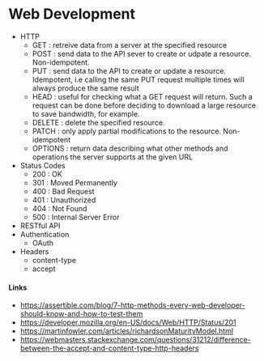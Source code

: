 # Web Development

  - HTTP
    - GET : retreive data from a server at the specified resource
    - POST : send data to the API sever to create or udpate a resource. Non-idempotent.
    - PUT : send data to the API to create or update a resource. Idempotent, i.e calling the same PUT request multiple times will always produce the same result
    - HEAD :  useful for checking what a GET request will return. Such a request can be done before deciding to download a large resource to save bandwidth, for example.
    - DELETE : delete the specified resource.
    - PATCH : only apply partial modifications to the resource. Non-idempotent
    - OPTIONS : return data describing what other methods and operations the server supports at the given URL
  - Status Codes
    - 200 : OK
    - 301 : Moved Permanently
    - 400 : Bad Request
    - 401 : Unauthorized
    - 404 : Not Found
    - 500 : Internal Server Error
  - RESTful API
  - Authentication
    - OAuth
  - Headers
    - content-type
    - accept

#### Links
* https://assertible.com/blog/7-http-methods-every-web-developer-should-know-and-how-to-test-them
* https://developer.mozilla.org/en-US/docs/Web/HTTP/Status/201
* https://martinfowler.com/articles/richardsonMaturityModel.html
* https://webmasters.stackexchange.com/questions/31212/difference-between-the-accept-and-content-type-http-headers
